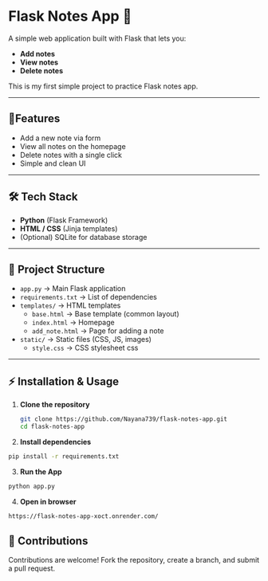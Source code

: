 # Flask Notes App 📝
A simple web application built with Flask that lets you:
- **Add notes**
- **View notes**
- **Delete notes**

This is my first simple project to practice Flask notes app.

---

## 🚀**Features**
- Add a new note via form
- View all notes on the homepage
- Delete notes with a single click
- Simple and clean UI

---

## 🛠️ **Tech Stack**
- **Python** (Flask Framework)
- **HTML / CSS** (Jinja templates)
- (Optional) SQLite for database storage

---

## 📂 **Project Structure**
- `app.py` → Main Flask application  
- `requirements.txt` → List of dependencies  
- `templates/` → HTML templates  
  - `base.html` → Base template (common layout)  
  - `index.html` → Homepage  
  - `add_note.html` → Page for adding a note  
- `static/` → Static files (CSS, JS, images)  
  - `style.css` → CSS stylesheet
css

---

## ⚡ **Installation & Usage**

1. **Clone the repository**
   ```bash
   git clone https://github.com/Nayana739/flask-notes-app.git
   cd flask-notes-app


2. **Install dependencies**
```bash
pip install -r requirements.txt
```
3. **Run the App**
```bash
python app.py
```
4. **Open in browser**
```bash
https://flask-notes-app-xoct.onrender.com/
```
## 🤝 Contributions  
Contributions are welcome! Fork the repository, create a branch, and submit a pull request.











